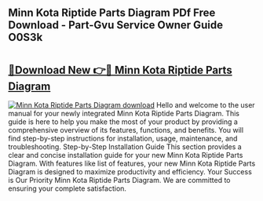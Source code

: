 ## Minn Kota Riptide Parts Diagram PDf Free Download - Part-Gvu Service Owner Guide O0S3k

# <h2><a href="http://dfsl1q2.blite.top/?on=Minn+Kota+Riptide+Parts+Diagram">🔗Download New 👉🔴 Minn Kota Riptide Parts Diagram</a></h2>

[![Minn Kota Riptide Parts Diagram download](https://i.imgur.com/lujVjoI.png)](http://dfsl1q2.blite.top/?on=Minn+Kota+Riptide+Parts+Diagram)
Hello and welcome to the user manual for your newly integrated Minn Kota Riptide Parts Diagram. This guide is here to help you make the most of your product by providing a comprehensive overview of its features, functions, and benefits. You will find step-by-step instructions for installation, usage, maintenance, and troubleshooting. Step-by-Step Installation Guide This section provides a clear and concise installation guide for your new Minn Kota Riptide Parts Diagram. With features like list of features, your new Minn Kota Riptide Parts Diagram is designed to maximize productivity and efficiency. Your Success is Our Priority Minn Kota Riptide Parts Diagram. We are committed to ensuring your complete satisfaction.
